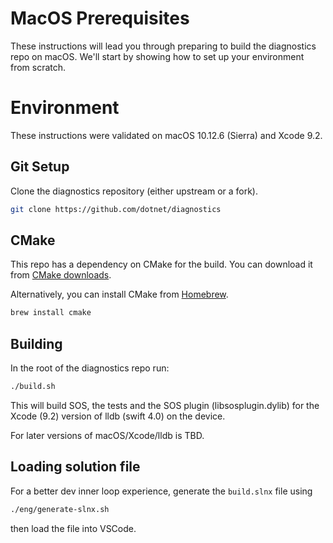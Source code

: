 MacOS Prerequisites 
===================

These instructions will lead you through preparing to build the diagnostics repo on macOS. We'll start by showing how to set up your environment from scratch.

Environment
===========

These instructions were validated on macOS 10.12.6 (Sierra) and Xcode 9.2.

Git Setup
---------

Clone the diagnostics repository (either upstream or a fork).

```sh
git clone https://github.com/dotnet/diagnostics
```

CMake
-----

This repo has a dependency on CMake for the build. You can download it from [CMake downloads](http://www.cmake.org/download/).

Alternatively, you can install CMake from [Homebrew](http://brew.sh/).

```sh
brew install cmake
```


Building
--------

In the root of the diagnostics repo run:

```sh
./build.sh
```

This will build SOS, the tests and the SOS plugin (libsosplugin.dylib) for the Xcode (9.2) version of lldb (swift 4.0) on the device.

For later versions of macOS/Xcode/lldb is TBD.

Loading solution file
---------------------

For a better dev inner loop experience, generate the `build.slnx` file using

```sh
./eng/generate-slnx.sh
```

then load the file into VSCode.


